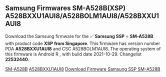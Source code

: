 <h2>Samsung Firmwares SM-A528B(XSP) A528BXXU1AUI8/A528BOLM1AUI8/A528BXXU1AUI8</h2>
Download the Samsung firmware for the ✅ <strong>Samsung SSP </strong> ⭐ <strong>SM-A528B</strong> with product code <strong>XSP</strong> <strong> from Singapore</strong>. This firmware has version number PDA <strong>A528BXXU1AUI8</strong> and CSC A528BOLM1AUI8. The operating system of this firmware is Android R , with build date 2021-10-29. Changelist <strong>22532440</strong>.


[SM-A528B](https://samfirm.shop/samsung/model/SM-A528B)
[A528BXXU1AUI8](https://samfirm.shop/samsung/pda/A528BXXU1AUI8)
[Download Firmware Samsung SSP SM-A528B](https://samfirm.shop/samsung/firmware/469459)
